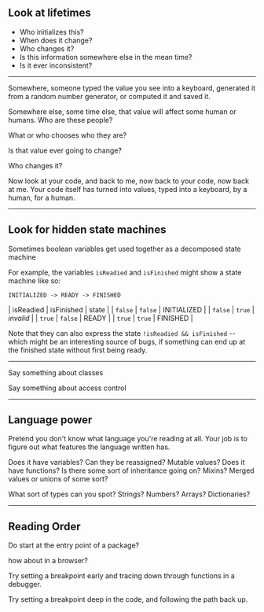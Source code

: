 Look at lifetimes
-----------------

* Who initializes this?
* When does it change?
* Who changes it?
* Is this information somewhere else in the mean time?
* Is it ever inconsistent?

----

Somewhere, someone typed the value you see into a keyboard, generated it from a random number generator, or computed it and saved it.

Somewhere else, some time else, that value will affect some human or humans. Who are these people?

What or who chooses who they are?

Is that value ever going to change?

Who changes it?

Now look at your code, and back to me, now back to your code, now back at me. Your code itself has turned into values, typed into a keyboard, by a human, for a human.

----


Look for hidden state machines
------------------------------

Sometimes boolean variables get used together as a decomposed state machine

For example, the variables `isReadied` and `isFinished` might show a state machine like so:

`INITIALIZED -> READY -> FINISHED`

| isReadied | isFinished | state       |
| `false`   | `false`    | INITIALIZED |
| `false`   | `true`     | _invalid_   |
| `true`    | `false`    | READY       |
| `true`    | `true`     | FINISHED    |

Note that they can also express the state `!isReadied && isFinished` -- which might be an interesting source of bugs, if something can end up at the finished state without first being ready.

------


Say something about classes

Say something about access control

-----

Language power
--------------

Pretend you don't know what language you're reading at all. Your job is to figure out what features the language written has.

Does it have variables? Can they be reassigned?
Mutable values?
Does it have functions?
Is there some sort of inheritance going on?
Mixins? Merged values or unions of some sort?

What sort of types can you spot?
Strings? Numbers? Arrays? Dictionaries?

-----

Reading Order
-------------

Do start at the entry point of a package? 

how about in a browser?

Try setting a breakpoint early and tracing down through functions in a debugger.

Try setting a breakpoint deep in the code, and following the path back up.
